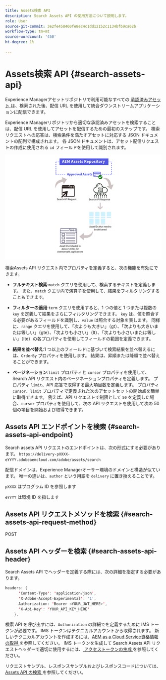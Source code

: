 ```yaml
---
title: Assets検索 API
description: Search Assets API の使用方法について説明します。
role: User
source-git-commit: 3e2fe458460fe8ec4c1dd12152c1134bfb9ca62b
workflow-type: tm+mt
source-wordcount: '450'
ht-degree: 1%

---
```


# Assets検索 API {#search-assets-api}

Experience Managerアセットリポジトリで利用可能なすべての [ 承認済みアセット ](approve-assets.md) は、検索された後、配信 URL を使用して統合ダウンストリームアプリケーションに配信できます。

Experience Managerリポジトリから適切な承認済みアセットを検索することは、配信 URL を使用してアセットを配信するための最初のステップです。 検索リクエストへの応答は、検索条件を満たすアセットに対応する JSON ドキュメントの配列で構成されます。 各 JSON ドキュメントは、アセット配信リクエストの作成に使用される `id` フィールドを使用して識別されます。

![直接バイナリアップロードプロトコルの概要](assets/search-assets-api-overview.png)

検索Assets API リクエスト内でプロパティを定義すると、次の機能を有効にできます。

* **フルテキスト検索**:`match` クエリを使用して、検索するテキストを定義します。  また、`match` クエリ内で演算子を使用して、結果をフィルタリングすることもできます。

* **フィルターの適用**:`term` クエリを使用すると、1 つの値と 1 つまたは複数の `key` を定義して結果をさらにフィルタリングできます。 `key` は、値を照合する必要があるフィールドを識別し、`value` は照合する対象を表します。 同様に、`range` クエリを使用して、「次よりも大きい」（gt）、「次よりも大きいまたは等しい」（gte）、「次よりも小さい」（lt）、「次よりも小さいまたは等しい」（lte）の各プロパティを使用してフィールドの範囲を定義できます。

* **結果を並べ替え**:1 つ以上のフィールドに基づいて検索結果を並べ替えるには、`OrderBy` プロパティを使用します。 結果は、昇順または降順で並べ替えることができます。

* **ページネーション**:`limit` プロパティと `cursor` プロパティを使用して、Search API リクエスト内のページネーションプロパティを定義します。 プロパティ `limit`、API 応答で取得する最大項目数を定義します。 プロパティ `cursor`、`limit` プロパティで定義された次のアセットセットの開始点を簡単に取得できます。 例えば、API リクエストで制限として `50` を定義した場合、`cursor` プロパティを使用して、次の API リクエストを使用して次の 50 個の項目を開始および取得できます。

## Assets API エンドポイントを検索 {#search-assets-api-endpoint}

Search assets API リクエストのエンドポイントは、次の形式にする必要があります。
`https://delivery-pXXXX-eYYYY.adobeaemcloud.com/adobe/assets/search`

配信ドメインは、Experience Managerオーサー環境のドメインと構造が似ています。 唯一の違いは、`author` という用語を `delivery` に置き換えることです。

`pXXXX` はプログラム ID を参照します

`eYYYY` は環境 ID を指します

## Assets API リクエストメソッドを検索 {#search-assets-api-request-method}

POST

## Assets API ヘッダーを検索 {#search-assets-api-header}

Search Assets API でヘッダーを定義する際には、次の詳細を指定する必要があります。

```java
headers: {
      'Content-Type': 'application/json',
      'X-Adobe-Accept-Experimental': '1',
      Authorization: 'Bearer <YOUR_JWT_HERE>',
      'X-Api-Key': 'YOUR_API_KEY_HERE'
    },
```

検索 API を呼び出すには、`Authorization` の詳細でを定義するために IMS トークンが必要です。 IMS トークンはテクニカルアカウントから取得されます。 新しいテクニカルアカウントを作成するには、[AEM as a Cloud Service資格情報の取得 ](https://experienceleague.adobe.com/docs/experience-manager-cloud-service/content/implementing/developing/generating-access-tokens-for-server-side-apis.html?lang=en#fetch-the-aem-as-a-cloud-service-credentials) を参照してください。 IMS トークンを生成して Search Assets API リクエストヘッダーで適切に使用するには、[ アクセストークンの生成 ](https://experienceleague.adobe.com/docs/experience-manager-cloud-service/content/implementing/developing/generating-access-tokens-for-server-side-apis.html?lang=en#generating-the-access-token) を参照してください。

リクエストサンプル、レスポンスサンプルおよびレスポンスコードについては、[Assets API の検索 ](https://adobe-aem-assets-delivery-experimental.redoc.ly/#operation/search) を参照してください。
